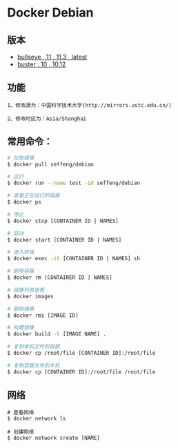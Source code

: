 # Docker Debian

## 版本

* [bullseye , 11 , 11.3 , latest](https://github.com/seffeng/docker-debian/tree/11.x)
* [buster , 10 , 10.12](https://github.com/seffeng/docker-debian/tree/10.x)

## 功能

```shell
1、修改源为：中国科学技术大学(http://mirrors.ustc.edu.cn/)

2、修改时区为：Asia/Shanghai
```

## 常用命令：

```sh
# 拉取镜像
$ docker pull seffeng/debian

# 运行
$ docker run --name test -id seffeng/debian

# 查看正在运行的容器
$ docker ps

# 停止
$ docker stop [CONTAINER ID | NAMES]

# 启动
$ docker start [CONTAINER ID | NAMES]

# 进入终端
$ docker exec -it [CONTAINER ID | NAMES] sh

# 删除容器
$ docker rm [CONTAINER ID | NAMES]

# 镜像列表查看
$ docker images

# 删除镜像
$ docker rmi [IMAGE ID]

# 构建镜像
$ docker build -t [IMAGE NAME] .

# 复制本机文件到容器
$ docker cp /root/file [CONTAINER ID]:/root/file

# 复制容器文件到本机
$ docker cp [CONTAINER ID]:/root/file /root/file
```

## 网络

```shell
# 查看网络
$ docker network ls

# 创建网络
$ docker network create [NAME]
```
